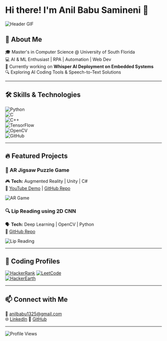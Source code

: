 # Hi there! I'm Anil Babu Samineni 👋  

![Header GIF](https://media.giphy.com/media/QTfX9Ejfra3ZmNxh6B/giphy.gif)  

## 🚀 About Me  
🎓 Master's in Computer Science @ University of South Florida  
💻 AI & ML Enthusiast | RPA | Automation | Web Dev  
📱 Currently working on **Whisper AI Deployment on Embedded Systems**  
🔍 Exploring AI Coding Tools & Speech-to-Text Solutions  

---

## 🛠️ Skills & Technologies  

![Python](https://img.shields.io/badge/Python-3776AB?style=for-the-badge&logo=python&logoColor=white)  
![C](https://img.shields.io/badge/C-00599C?style=for-the-badge&logo=c&logoColor=white)  
![C++](https://img.shields.io/badge/C%2B%2B-00599C?style=for-the-badge&logo=c%2B%2B&logoColor=white)  
![TensorFlow](https://img.shields.io/badge/TensorFlow-FF6F00?style=for-the-badge&logo=tensorflow&logoColor=white)  
![OpenCV](https://img.shields.io/badge/OpenCV-5C3EE8?style=for-the-badge&logo=opencv&logoColor=white)  
![GitHub](https://img.shields.io/badge/GitHub-100000?style=for-the-badge&logo=github&logoColor=white)  

---

## 🔥 Featured Projects  

### 🧩 AR Jigsaw Puzzle Game  
🎮 **Tech:** Augmented Reality | Unity | C#  
🔗 [YouTube Demo](https://www.youtube.com/) | [GitHub Repo](https://github.com/AnilSami/AR-Jigsaw-Puzzle)  

![AR Game](https://media.giphy.com/media/l1J9EdzfOSgfyueLm/giphy.gif)  

### 🔍 Lip Reading using 2D CNN  
🗣️ **Tech:** Deep Learning | OpenCV | Python  
🔗 [GitHub Repo](https://github.com/AnilSami/Lip-Reading-CNN)  

![Lip Reading](https://media.giphy.com/media/JIX9t2j0ZTN9S/giphy.gif)  

---

## 🚀 Coding Profiles  

[![HackerRank](https://img.shields.io/badge/HackerRank-00EA64?style=for-the-badge&logo=hackerrank&logoColor=white)](https://www.hackerrank.com/profile/anilsamineni1311) 
[![LeetCode](https://img.shields.io/badge/LeetCode-FFA116?style=for-the-badge&logo=leetcode&logoColor=white)](https://leetcode.com/u/anilbabu/)  
[![HackerEarth](https://img.shields.io/badge/HackerEarth-323754?style=for-the-badge&logo=hackerearth&logoColor=white)](https://www.hackerearth.com/@samineni1/) 

---

## 📫 Connect with Me  
📧 anilbabu1325@gmail.com  
🌐 [LinkedIn](https://www.linkedin.com/in/anil-babu-samineni-626a9a178)
🐙 [GitHub](https://github.com/AnilSami)  

---

![Profile Views](https://komarev.com/ghpvc/?username=AnilSami&style=flat-square&color=blue)

